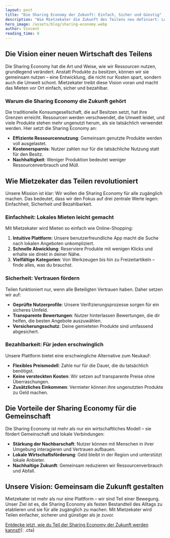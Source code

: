 ```yaml
---
layout: post
title: "Die Sharing Economy der Zukunft: Einfach, Sicher und Günstig"
description: "Wie Mietzekater die Zukunft des Teilens neu definiert: Lokales Mieten so einfach wie nie."
hero_image: /assets/blog/sharing-economy.webp
author: Vincent
reading_time: 8
---
```


## Die Vision einer neuen Wirtschaft des Teilens

Die Sharing Economy hat die Art und Weise, wie wir Ressourcen nutzen, grundlegend verändert. Anstatt Produkte zu besitzen, können wir sie gemeinsam nutzen – eine Entwicklung, die nicht nur Kosten spart, sondern auch die Umwelt schont. Mietzekater treibt diese Vision voran und macht das Mieten vor Ort einfach, sicher und bezahlbar.

### Warum die Sharing Economy die Zukunft gehört

Die traditionelle Konsumgesellschaft, die auf Besitzen setzt, hat ihre Grenzen erreicht. Ressourcen werden verschwendet, die Umwelt leidet, und viele Produkte stehen mehr ungenutzt herum, als sie tatsächlich verwendet werden. Hier setzt die Sharing Economy an:

- **Effiziente Ressourcennutzung**: Gemeinsam genutzte Produkte werden voll ausgelastet.
- **Kostenersparnis**: Nutzer zahlen nur für die tatsächliche Nutzung statt für den Besitz.
- **Nachhaltigkeit**: Weniger Produktion bedeutet weniger Ressourcenverbrauch und Müll.

## Wie Mietzekater das Teilen revolutioniert

Unsere Mission ist klar: Wir wollen die Sharing Economy für alle zugänglich machen. Das bedeutet, dass wir den Fokus auf drei zentrale Werte legen: Einfachheit, Sicherheit und Bezahlbarkeit.

### Einfachheit: Lokales Mieten leicht gemacht

Mit Mietzekater wird Mieten so einfach wie Online-Shopping:

1. **Intuitive Plattform**: Unsere benutzerfreundliche App macht die Suche nach lokalen Angeboten unkompliziert.
2. **Schnelle Abwicklung**: Reserviere Produkte mit wenigen Klicks und erhalte sie direkt in deiner Nähe.
3. **Vielfältige Kategorien**: Von Werkzeugen bis hin zu Freizeitartikeln – finde alles, was du brauchst.

### Sicherheit: Vertrauen fördern

Teilen funktioniert nur, wenn alle Beteiligten Vertrauen haben. Daher setzen wir auf:

- **Geprüfte Nutzerprofile**: Unsere Verifizierungsprozesse sorgen für ein sicheres Umfeld.
- **Transparente Bewertungen**: Nutzer hinterlassen Bewertungen, die dir helfen, die besten Angebote auszuwählen.
- **Versicherungsschutz**: Deine gemieteten Produkte sind umfassend abgesichert.

### Bezahlbarkeit: Für jeden erschwinglich

Unsere Plattform bietet eine erschwingliche Alternative zum Neukauf:

- **Flexibles Preismodell**: Zahle nur für die Dauer, die du tatsächlich benötigst.
- **Keine versteckten Kosten**: Wir setzen auf transparente Preise ohne Überraschungen.
- **Zusätzliches Einkommen**: Vermieter können ihre ungenutzten Produkte zu Geld machen.

## Die Vorteile der Sharing Economy für die Gemeinschaft

Die Sharing Economy ist mehr als nur ein wirtschaftliches Modell – sie fördert Gemeinschaft und lokale Verbindungen:

- **Stärkung der Nachbarschaft**: Nutzer können mit Menschen in ihrer Umgebung interagieren und Vertrauen aufbauen.
- **Lokale Wirtschaftsförderung**: Geld bleibt in der Region und unterstützt lokale Anbieter.
- **Nachhaltige Zukunft**: Gemeinsam reduzieren wir Ressourcenverbrauch und Abfall.

## Unsere Vision: Gemeinsam die Zukunft gestalten

Mietzekater ist mehr als nur eine Plattform – wir sind Teil einer Bewegung. Unser Ziel ist es, die Sharing Economy als festen Bestandteil des Alltags zu etablieren und sie für alle zugänglich zu machen. Mit Mietzekater wird Teilen einfacher, sicherer und günstiger als je zuvor.

[Entdecke jetzt, wie du Teil der Sharing Economy der Zukunft werden kannst!](#cta){: .cta}

